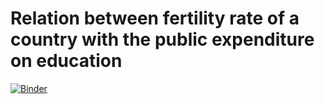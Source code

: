 # Relation between fertility rate of a country with the public expenditure on education

[![Binder](https://mybinder.org/badge_logo.svg)](https://mybinder.org/v2/gh/iketan312/GDP-EXPEDU-TFRT_World_Bank_Open_Data/HEAD?urlpath=%2Fvoila%2Frender%2Fapp.ipynb)
